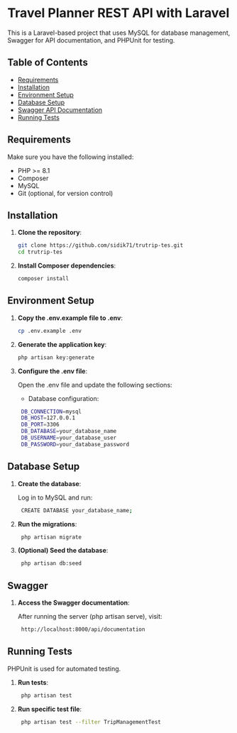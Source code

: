 # Travel Planner REST API with Laravel

This is a Laravel-based project that uses MySQL for database management, Swagger for API documentation, and PHPUnit for testing.

## Table of Contents

- [Requirements](#requirements)
- [Installation](#installation)
- [Environment Setup](#environment-setup)
- [Database Setup](#database-setup)
- [Swagger API Documentation](#swagger-api-documentation)
- [Running Tests](#running-tests)

## Requirements

Make sure you have the following installed:

- PHP >= 8.1
- Composer
- MySQL
- Git (optional, for version control)

## Installation

1. **Clone the repository**:

   ```bash
   git clone https://github.com/sidik71/trutrip-tes.git
   cd trutrip-tes
   ```
2. **Install Composer dependencies**:
   ```bash
   composer install
   ```

## Environment Setup

1. **Copy the .env.example file to .env**:

   ```bash
   cp .env.example .env
   ```

2. **Generate the application key**:

   ```bash
   php artisan key:generate
   ```

3. **Configure the .env file**:

    Open the .env file and update the following sections:
    - Database configuration:

   ```bash
    DB_CONNECTION=mysql
    DB_HOST=127.0.0.1
    DB_PORT=3306
    DB_DATABASE=your_database_name
    DB_USERNAME=your_database_user
    DB_PASSWORD=your_database_password
   ```

## Database Setup

1. **Create the database**:

    Log in to MySQL and run:

   ```bash
    CREATE DATABASE your_database_name;
   ```

2. **Run the migrations**:

   ```bash
    php artisan migrate
   ```

3. **(Optional) Seed the database**:

   ```bash
    php artisan db:seed
   ```

## Swagger

1. **Access the Swagger documentation**:

    After running the server (php artisan serve), visit:

   ```bash
    http://localhost:8000/api/documentation
   ```

## Running Tests
    
PHPUnit is used for automated testing.

1. **Run tests**:
   ```bash
    php artisan test
   ```

2. **Run specific test file**:
   ```bash
    php artisan test --filter TripManagementTest
   ```
   